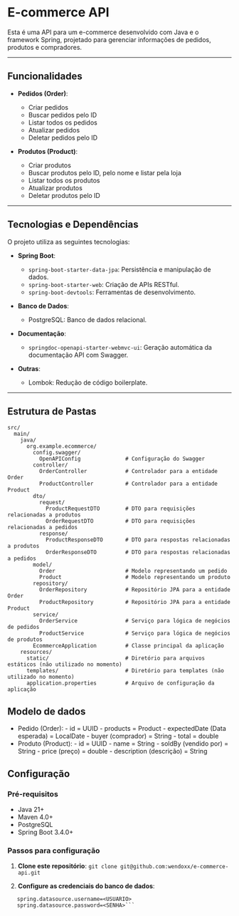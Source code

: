 # E-commerce API

Esta é uma API para um e-commerce desenvolvido com Java e o framework Spring, projetado para gerenciar informações de pedidos, produtos e compradores.

---

## Funcionalidades

- **Pedidos (Order)**:  
  - Criar pedidos  
  - Buscar pedidos pelo ID  
  - Listar todos os pedidos  
  - Atualizar pedidos  
  - Deletar pedidos pelo ID  

- **Produtos (Product)**:  
  - Criar produtos  
  - Buscar produtos pelo ID, pelo nome e listar pela loja  
  - Listar todos os produtos  
  - Atualizar produtos  
  - Deletar produtos pelo ID  

---

## Tecnologias e Dependências

O projeto utiliza as seguintes tecnologias:  

- **Spring Boot**:  
  - `spring-boot-starter-data-jpa`: Persistência e manipulação de dados.  
  - `spring-boot-starter-web`: Criação de APIs RESTful.  
  - `spring-boot-devtools`: Ferramentas de desenvolvimento.  

- **Banco de Dados**:  
  - PostgreSQL: Banco de dados relacional.  

- **Documentação**:  
  - `springdoc-openapi-starter-webmvc-ui`: Geração automática da documentação API com Swagger.  

- **Outras**:  
  - Lombok: Redução de código boilerplate.  

---

## Estrutura de Pastas

```plaintext
src/
  main/
    java/
      org.example.ecommerce/
        config.swagger/
          OpenAPIConfig              # Configuração do Swagger
        controller/
          OrderController            # Controlador para a entidade Order
          ProductController          # Controlador para a entidade Product
        dto/
          request/
            ProductRequestDTO        # DTO para requisições relacionadas a produtos
            OrderRequestDTO          # DTO para requisições relacionadas a pedidos
          response/
            ProductResponseDTO       # DTO para respostas relacionadas a produtos
            OrderResponseDTO         # DTO para respostas relacionadas a pedidos
        model/
          Order                      # Modelo representando um pedido
          Product                    # Modelo representando um produto
        repository/
          OrderRepository            # Repositório JPA para a entidade Order
          ProductRepository          # Repositório JPA para a entidade Product
        service/
          OrderService               # Serviço para lógica de negócios de pedidos
          ProductService             # Serviço para lógica de negócios de produtos
        EcommerceApplication         # Classe principal da aplicação
    resources/
      static/                        # Diretório para arquivos estáticos (não utilizado no momento)
      templates/                     # Diretório para templates (não utilizado no momento)
      application.properties         # Arquivo de configuração da aplicação
```
## Modelo de dados
- Pedido (Order): - id = UUID - products = Product - expectedDate (Data esperada) = 
  LocalDate - buyer (comprador) = String - total = double
- Produto (Product): - id = UUID - name = String - soldBy (vendido por) = String - 
  price (preço) = double - description (descrição) = String
## Configuração
### Pré-requisitos
- Java 21+
- Maven 4.0+
- PostgreSQL
- Spring Boot 3.4.0+

### Passos para configuração

1. **Clone este repositório**: 
`git clone git@github.com:wendoxx/e-commerce-api.git `

2. **Configure as credenciais do banco de dados**: 
```spring.datasource.url=jdbc:postgresql://localhost:5432/<NOME_DO_BANCO>
   spring.datasource.username=<USUARIO> 
   spring.datasource.password=<SENHA>```
